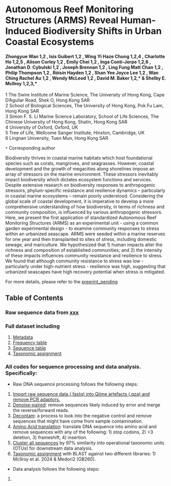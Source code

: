 # Autonomous Reef Monitoring Structures (ARMS) Reveal Human-Induced Biodiversity Shifts in Urban Coastal Ecosystems

#### Zhongyue Wan 1,2 , Isis Guibert 1,2 , Wing Yi Haze Chung 1,2,4 , Charlotte Ho 1,2,5 , Alison Corley 1,2 , Emily Chei 1,2 , Inga Conti-Jerpe 1,2,6 , Jonathan D. Cybulski 1,2 , Joseph Brennan 1,2 , Ling Fung Matt Chan 1,2 , Philip Thompson 1,2 , Róisín Hayden 1,2 , Shan Yee Joyce Lee 1,2 , Wan Ching Rachel Au 1,2 , Wendy McLeod 1,2 , David M. Baker 1,2,* &amp; Shelby E. McIlroy 1,2,3,*

1 The Swire Institute of Marine Science, The University of Hong Kong, Cape D’Aguilar Road, Shek O, Hong Kong SAR <br>
2 School of Biological Sciences, The University of Hong Kong, Pok Fu Lam, Hong Kong SAR <br>
3 Simon F. S. Li Marine Science Laboratory, School of Life Sciences, The Chinese University of Hong Kong, Shatin, Hong Kong SAR <br>
4 University of Oxford, Oxford, UK <br>
5 Tree of Life, Wellcome Sanger Institute, Hinxton, Cambridge, UK <br>
6 Lingnan University, Tuen Mun, Hong Kong SAR <br>

`*` Corresponding author

Biodiversity thrives in coastal marine habitats which host foundational species such as corals, mangroves, and seagrasses. However, coastal development and the growth of megacities along shorelines impose an array of stressors on the marine environment. These stressors inevitably impact biodiversity which dictates ecosystem functions and services. Despite extensive research on biodiversity responses to anthropogenic stressors, phylum-specific resistance and resilience dynamics – particularly in coastal marine ecosystems – remain poorly understood. Considering the global scale of coastal development, it is imperative to develop a more comprehensive understanding of how biodiversity, in terms of richness and community composition, is influenced by various anthropogenic stressors. Here, we present the first application of standardized Autonomous Reef Monitoring Structures (ARMS) as an experimental unit - using a common garden experimental design - to examine community responses to stress within an urbanized seascape. ARMS were seeded within a marine reserves for one year and then transplanted to sites of stress, including domestic sewage, and mariculture. We hypothesized that 1) human impacts alter the richness and composition of established communities; and 2) the intensity of these impacts influences community resistance and resilience to stress. We found that although community resistance to stress was low - particularly under high-nutrient stress - resilience was high, suggesting that urbanized seascapes have high recovery potential when stress is mitigated.

For more details, please refer to the [preprint_pending](link)   


## Table of Contents

### Raw sequence data from [xxx](link)
### Full dataset including
  1. [Metadata]()
  2. [Frequency table]()
  3. [Sequence table]()
  4. [Taxonomic assignment]() 


### All codes for sequence processing and data analysis. Specifically:
- Raw DNA sequence processing follows the following steps:
1. [Import raw sequence data (.fastq) into Qiime artefacts (.qza) and remove PCR adaptors.](https://github.com/zhongyuewan/MGEXP1/blob/main/1_code/1.1_importAndCutAdapt.sh)
2. [Denoise-paired](https://github.com/zhongyuewan/MGEXP1/blob/main/1_code/1.2_denoiseAndPair.sh): remove sequences likely induced by error and merge the reverse/forward reads.
3. [Decontam](https://github.com/zhongyuewan/MGEXP1/blob/main/1_code/1.3_decontam.r): a process to look into the negative control and remove sequences that might have come from sample contamination.
4. [Amino Acid translation](link): translate DNA sequence into amino acid and remove sequences with any of the following: 1) stop codons, 2) >3 deletion, 3) frameshift, 4) insertion.
5. [Cluster all sequences](link) by 97% similarity into operational taxonomic units (OTUs) for downstream data analysis.
6. [Taxonomic assignment](link) with BLAST against two different libraries: 1) McIlroy et al. 2024 & Medori2 (GB260).

- Data analysis follows the following steps: 
1. 
